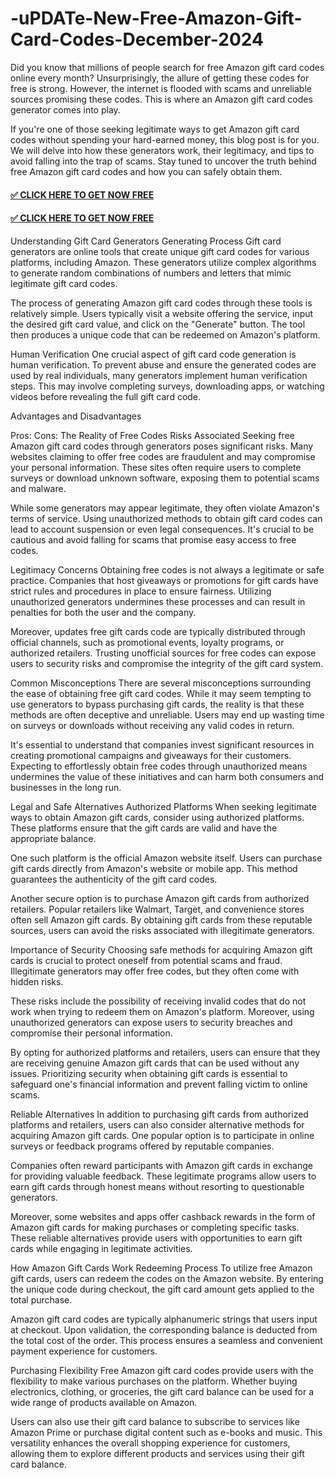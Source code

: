 # -uPDATe-New-Free-Amazon-Gift-Card-Codes-December-2024

Did you know that millions of people search for free Amazon gift card codes online every month? Unsurprisingly, the allure of getting these codes for free is strong. However, the internet is flooded with scams and unreliable sources promising these codes. This is where an Amazon gift card codes generator comes into play.

If you're one of those seeking legitimate ways to get Amazon gift card codes without spending your hard-earned money, this blog post is for you. We will delve into how these generators work, their legitimacy, and tips to avoid falling into the trap of scams. Stay tuned to uncover the truth behind free Amazon gift card codes and how you can safely obtain them.


#### [✅ CLICK HERE TO GET NOW FREE](https://rnap.xyz/allgift/)

#### [✅ CLICK HERE TO GET NOW FREE](https://rnap.xyz/allgift/)


Understanding Gift Card Generators
Generating Process
Gift card generators are online tools that create unique gift card codes for various platforms, including Amazon. These generators utilize complex algorithms to generate random combinations of numbers and letters that mimic legitimate gift card codes.

The process of generating Amazon gift card codes through these tools is relatively simple. Users typically visit a website offering the service, input the desired gift card value, and click on the "Generate" button. The tool then produces a unique code that can be redeemed on Amazon's platform.

Human Verification
One crucial aspect of gift card code generation is human verification. To prevent abuse and ensure the generated codes are used by real individuals, many generators implement human verification steps. This may involve completing surveys, downloading apps, or watching videos before revealing the full gift card code.

Advantages and Disadvantages

Pros:
Cons:
The Reality of Free Codes
Risks Associated
Seeking free Amazon gift card codes through generators poses significant risks. Many websites claiming to offer free codes are fraudulent and may compromise your personal information. These sites often require users to complete surveys or download unknown software, exposing them to potential scams and malware.

While some generators may appear legitimate, they often violate Amazon's terms of service. Using unauthorized methods to obtain gift card codes can lead to account suspension or even legal consequences. It's crucial to be cautious and avoid falling for scams that promise easy access to free codes.

Legitimacy Concerns
Obtaining free codes is not always a legitimate or safe practice. Companies that host giveaways or promotions for gift cards have strict rules and procedures in place to ensure fairness. Utilizing unauthorized generators undermines these processes and can result in penalties for both the user and the company.

Moreover, updates free gift cards code are typically distributed through official channels, such as promotional events, loyalty programs, or authorized retailers. Trusting unofficial sources for free codes can expose users to security risks and compromise the integrity of the gift card system.

Common Misconceptions
There are several misconceptions surrounding the ease of obtaining free gift card codes. While it may seem tempting to use generators to bypass purchasing gift cards, the reality is that these methods are often deceptive and unreliable. Users may end up wasting time on surveys or downloads without receiving any valid codes in return.

It's essential to understand that companies invest significant resources in creating promotional campaigns and giveaways for their customers. Expecting to effortlessly obtain free codes through unauthorized means undermines the value of these initiatives and can harm both consumers and businesses in the long run.

Legal and Safe Alternatives
Authorized Platforms
When seeking legitimate ways to obtain Amazon gift cards, consider using authorized platforms. These platforms ensure that the gift cards are valid and have the appropriate balance.

One such platform is the official Amazon website itself. Users can purchase gift cards directly from Amazon's website or mobile app. This method guarantees the authenticity of the gift card codes.

Another secure option is to purchase Amazon gift cards from authorized retailers. Popular retailers like Walmart, Target, and convenience stores often sell Amazon gift cards. By obtaining gift cards from these reputable sources, users can avoid the risks associated with illegitimate generators.

Importance of Security
Choosing safe methods for acquiring Amazon gift cards is crucial to protect oneself from potential scams and fraud. Illegitimate generators may offer free codes, but they often come with hidden risks.

These risks include the possibility of receiving invalid codes that do not work when trying to redeem them on Amazon's platform. Moreover, using unauthorized generators can expose users to security breaches and compromise their personal information.

By opting for authorized platforms and retailers, users can ensure that they are receiving genuine Amazon gift cards that can be used without any issues. Prioritizing security when obtaining gift cards is essential to safeguard one's financial information and prevent falling victim to online scams.

Reliable Alternatives
In addition to purchasing gift cards from authorized platforms and retailers, users can also consider alternative methods for acquiring Amazon gift cards. One popular option is to participate in online surveys or feedback programs offered by reputable companies.

Companies often reward participants with Amazon gift cards in exchange for providing valuable feedback. These legitimate programs allow users to earn gift cards through honest means without resorting to questionable generators.

Moreover, some websites and apps offer cashback rewards in the form of Amazon gift cards for making purchases or completing specific tasks. These reliable alternatives provide users with opportunities to earn gift cards while engaging in legitimate activities.


How Amazon Gift Cards Work
Redeeming Process
To utilize free Amazon gift cards, users can redeem the codes on the Amazon website. By entering the unique code during checkout, the gift card amount gets applied to the total purchase.

Amazon gift card codes are typically alphanumeric strings that users input at checkout. Upon validation, the corresponding balance is deducted from the total cost of the order. This process ensures a seamless and convenient payment experience for customers.

Purchasing Flexibility
Free Amazon gift card codes provide users with the flexibility to make various purchases on the platform. Whether buying electronics, clothing, or groceries, the gift card balance can be used for a wide range of products available on Amazon.

Users can also use their gift card balance to subscribe to services like Amazon Prime or purchase digital content such as e-books and music. This versatility enhances the overall shopping experience for customers, allowing them to explore different products and services using their gift card balance.
